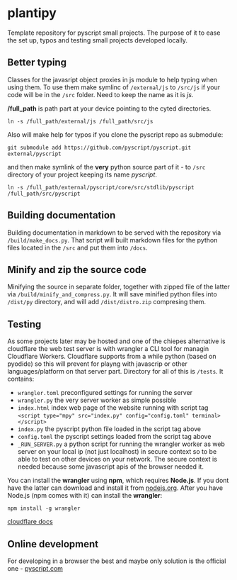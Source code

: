 # plantipy
Template repository for pyscript small projects.
The purpose of it to ease the set up, typos and testing small projects developed locally.


## Better typing
Classes for the javasript object proxies in js module to help typing when using them.
To use them make symlinc of `/external/js` to `/src/js` if your code will be in the `/src` folder. Need to keep the name as it is _js_.

__/full_path__ is path part at your device pointing to the cyted directories.

```
ln -s /full_path/external/js /full_path/src/js
```

Also will make help for typos if you clone the pyscript repo as submodule:

```
git submodule add https://github.com/pyscript/pyscript.git external/pyscript
```

and then make symlink of the **very** python source part of it - to `/src` directory of your project keeping its name _pyscript_.

```
ln -s /full_path/external/pyscript/core/src/stdlib/pyscript /full_path/src/pyscript
```


## Building documentation
Building documentation in markdown to be served with the repository via `/build/make_docs.py`.
That script will built markdown files for the python files located in the `/src` and put them into `/docs`.


## Minify and zip the source code
Minifying the source in separate folder, together with zipped file of the latter via `/build/minify_and_compress.py`.
It will save minified python files into `/dist/py` directory, and will add `/dist/distro.zip` compresing them.


## Testing
As some projects later may be hosted and one of the chiepes alternative is cloudflare the web test server is with wrangler a CLI tool for managin Cloudflare Workers.
Cloudflare supports from a while python (based on pyodide) so this will prevent for playng with javascrip or other languages/platform on that server part.
Directory for all of this is `/tests`.
It contains:

- `wrangler.toml` preconfigured settings for running the server
- `wrangler.py` the very server worker as simple possible
- `index.html` index web page of the website running with script tag `<script type="mpy" src="index.py" config="config.toml" terminal></script>` 
- `index.py` the pyscript python file loaded in the script tag above
- `config.toml` the pyscript settings loaded from the script tag above
- `_RUN_SERVER.py` a python script for running the wrangler worker as web server on your local ip (not just localhost) in secure context so to be able to test on other devices on your network. The secure context is needed because some javascript apis of the browser needed it.

You can install the **wrangler** using **npm**, which requires **Node.js**. If you dont have the latter can download and install it from [nodejs.org](nodejs.org). 
After you have Node.js (npm comes with it) can install the **wrangler**:

```
npm install -g wrangler
```
[cloudflare docs](https://developers.cloudflare.com/workers/wrangler/install-and-update/)


## Online development
For developing in a browser the best and maybe only solution is the official one - [pyscript.com](pyscript.com)